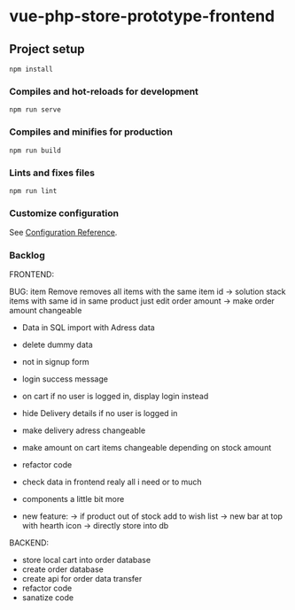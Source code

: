 # vue-php-store-prototype-frontend

## Project setup

```
npm install
```

### Compiles and hot-reloads for development

```
npm run serve
```

### Compiles and minifies for production

```
npm run build
```

### Lints and fixes files

```
npm run lint
```

### Customize configuration

See [Configuration Reference](https://cli.vuejs.org/config/).

### Backlog

FRONTEND:

BUG: item Remove removes all items with the same item id
-> solution stack items with same id in same product just edit order amount
-> make order amount changeable

- Data in SQL import with Adress data
- delete dummy data
- not in signup form
- login success message
- on cart if no user is logged in, display login instead
- hide Delivery details if no user is logged in
- make delivery adress changeable
- make amount on cart items changeable depending on stock amount

- refactor code
- check data in frontend realy all i need or to much
- components a little bit more

- new feature:
  -> if product out of stock add to wish list
  -> new bar at top with hearth icon
  -> directly store into db

BACKEND:

- store local cart into order database
- create order database
- create api for order data transfer
- refactor code
- sanatize code
